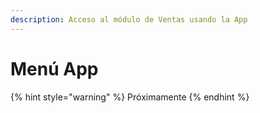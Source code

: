```yaml
---
description: Acceso al módulo de Ventas usando la App
---
```


# Menú App

{% hint style="warning" %}
Próximamente
{% endhint %}



